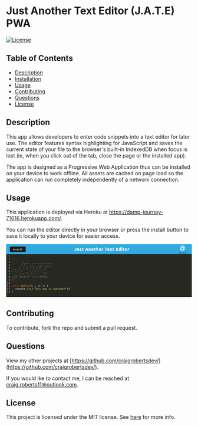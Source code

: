 # Just Another Text Editor (J.A.T.E) PWA

[![License](https://img.shields.io/badge/License-MIT-yellow.svg)](https://opensource.org/licenses/MIT)

## Table of Contents

- [Description](#description)
- [Installation](#installation)
- [Usage](#usage)
- [Contributing](#contributing)
- [Questions](#questions)
- [License](#license)

## Description

This app allows developers to enter code snippets into a text editor for later use. The editor features syntax highlighting for JavaScript and saves the current state of your file to the browser's built-in IndexedDB when focus is lost (ie, when you click out of the tab, close the page or the installed app).

The app is designed as a Progressive Web Application thus can be installed on your device to work offline. All assets are cached on page load so the application can run completely independently of a network connection.

## Usage

This application is deployed via Heroku at https://damp-journey-71616.herokuapp.com/.

You can run the editor directly in your browser or press the install button to save it locally to your device for easier access.

  <p align="center">
  <img src="https://github.com/craigrobertsdev/Text-Editor-PWA/blob/main/assets/images/screenshot.png">
  </p>

## Contributing

To contribute, fork the repo and submit a pull request.

## Questions

View my other projects at [https://github.com/craigrobertsdev/](https://github.com/craigrobertsdev/).

If you would lke to contact me, I can be reached at [craig.roberts11@outlook.com](mailto:craig.roberts11@outlook.com).

## License

This project is licensed under the MIT license. See [here](https://opensource.org/licenses/MIT) for more info.
